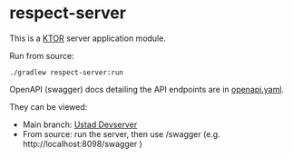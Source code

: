 # respect-server

This is a [KTOR](https://ktor.io/) server application module.

Run from source:
```
./gradlew respect-server:run
```

OpenAPI (swagger) docs detailing the API endpoints are in [openapi.yaml](src/main/resources/openapi/openapi.yaml).

They can be viewed:
* Main branch: [Ustad Devserver](https://devserver3.ustadmobile.com/respect-openapi/)
* From source: run the server, then use /swagger (e.g. http://localhost:8098/swagger )

